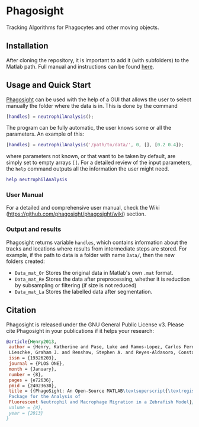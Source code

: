 # Phagosight
Tracking Algorithms for Phagocytes and other moving objects.
## Installation
After cloning the repository, it is important to add it (with subfolders) to the
Matlab path. Full manual and instructions can be found
[here](http://www.phagosight.org/).

## Usage and Quick Start
[Phagosight](http://www.phagosight.org/) can be used with the help of a GUI that
allows the user to select manually the folder where the data is in. This is done
by the command
```Matlab
[handles] = neutrophilAnalysis();
```
The program can be fully automatic, the user knows some or all the parameters.
An example of this:
```Matlab
[handles] = neutrophilAnalysis('/path/to/data/', 0, [], [0.2 0.4]);
```
where parameters not known, or that want to be taken by default, are simply
set to empty arrays `[]`. For a detailed review of the input parameters, the
`help` command outputs all the information the user might need.
```Matlab
help neutrophilAnalysis
```
### User Manual

For a detailed and comprehensive user manual, check the Wiki (https://github.com/phagosight/phagosight/wiki) section.

### Output and results
Phagosight returns variable `handles`, which contains information about the 
tracks and locations where results from intermediate steps are stored. For 
example, if the path to data is a folder with name `Data/`, then the new 
folders created:
* `Data_mat_Or` Stores the original data in Matlab's own `.mat` format.
* `Data_mat_Re` Stores the data after preprocessing, whether it is reduction 
 by subsampling or filtering (if size is not reduced)
* `Data_mat_La` Stores the labelled data after segmentation.
## Citation
Phagosight is released under the GNU General Public License v3. 
Please cite Phagosight in your publications if it helps your research:
```BibTex
@article{Henry2013,
 author = {Henry, Katherine and Pase, Luke and Ramos-Lopez, Carlos Fernando and
 Lieschke, Graham J. and Renshaw, Stephen A. and Reyes-Aldasoro, Constantino Carlos},
 issn = {19326203},
 journal = {PLOS ONE},
 month = {January},
 number = {8},
 pages = {e72636},
 pmid = {24023630},
 title = {{PhagoSight: An Open-Source MATLAB\textsuperscript{\textregistered}\
 Package for the Analysis of
 Fluorescent Neutrophil and Macrophage Migration in a Zebrafish Model}},
 volume = {8},
 year = {2013}
}
```
 
